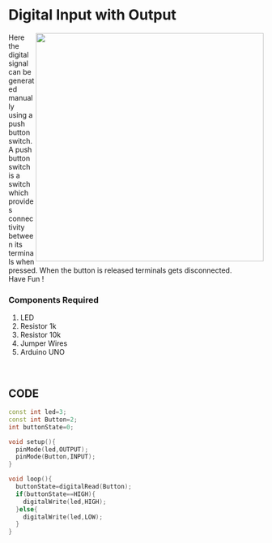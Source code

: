 <h1>Digital Input with Output</h1>

<div>
  <img width=450 align=right src="https://github.com/Curovearth/Dive-into-Electronics/blob/main/Basics%20of%20Arduino/03-Digital%20Input%20with%20Output/Digital%20Input%20with%20Output.png">
  <p>Here the digital signal can be generated manually using a push button switch.<br>
    A push button switch is a switch which provides connectivity between its terminals when pressed. When the button is released terminals gets disconnected.<br>
  Have Fun !</p>
  
  <h3>Components Required</h3>
  <ol>
    <li>LED</li>
    <li>Resistor 1k</li>
    <li>Resistor 10k</li>
    <li>Jumper Wires</li>
    <li>Arduino UNO</li>
  </ol>
</div>
<br>
  
## CODE
```C++
const int led=3;
const int Button=2;
int buttonState=0;

void setup(){
  pinMode(led,OUTPUT);
  pinMode(Button,INPUT);
}

void loop(){
  buttonState=digitalRead(Button);
  if(buttonState==HIGH){
  	digitalWrite(led,HIGH);
  }else{
  	digitalWrite(led,LOW);
  }
}
```

